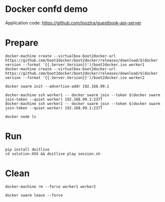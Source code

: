 # Docker confd demo

Application code: https://github.com/looztra/guestbook-api-server

# Prepare

```shell
docker-machine create --virtualbox-boot2docker-url https://github.com/boot2docker/boot2docker/releases/download/$(docker version --format '{{.Server.Version}}')/boot2docker.iso worker1
docker-machine create --virtualbox-boot2docker-url https://github.com/boot2docker/boot2docker/releases/download/$(docker version --format '{{.Server.Version}}')/boot2docker.iso worker2

docker swarm init --advertise-addr 192.168.99.1

docker-machine ssh worker1 -- docker swarm join --token $(docker swarm join-token --quiet worker) 192.168.99.1:2377
docker-machine ssh worker2 -- docker swarm join --token $(docker swarm join-token --quiet worker) 192.168.99.1:2377

docker node ls
```

# Run

```shell
pip install doitlive
cd solution-XXX && doitlive play session.sh
```

# Clean

```shell
docker-machine rm --force worker1 worker2

docker swarm leave --force
```
